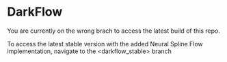 # DarkFlow
You are currently on the wrong brach to access the latest build of this repo.

To access the latest stable version with the added Neural Spline Flow implementation, navigate to the <darkflow_stable> branch
